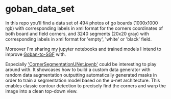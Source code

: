 # goban_data_set

In this repo you'll find a data set of 494 photos of go boards (1000x1000 rgb) with corresponding labels in xml format for the corners coordinates of both board and field corners, 
and 3240 segments (20x20 gray) with corresponding labels in xml format for 'empty', 'white' or 'black' field.

Moreover I'm sharing my jupyter notebooks and trained models I intend to improve [Goban-to-SGF](https://github.com/irglbriz/goban_to_sgf) with. 

Especially ['CornerSegmentationUNet.ipynb'](https://github.com/irglbriz/goban_data_set/blob/master/CornerSegmentationUNet.ipynb) could be interesting to play around with. It showcases how to build a custom data generator with random data augmentation outputting automatically generated masks in order to train a segmentation model based on the u-net architecture. This enables classic contour detection to precisely find the corners and warp the image into a clean top-down view. 
